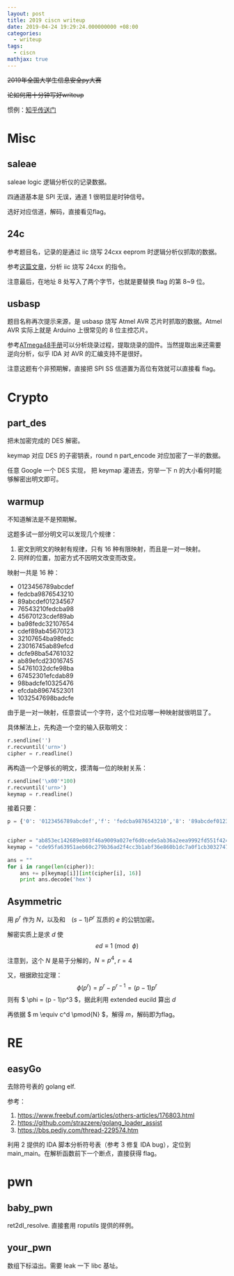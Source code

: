 ```yaml
---
layout: post
title: 2019 ciscn writeup
date: 2019-04-24 19:29:24.000000000 +08:00
categories:
  - writeup
tags: 
  - ciscn
mathjax: true
---
```


~~2019年全国大学生信息安全py大赛~~

~~论如何用十分钟写好writeup~~

惯例：[知乎传送门](https://www.zhihu.com/question/321240506)

# Misc

## saleae

saleae logic 逻辑分析仪的记录数据。

四通道基本是 SPI 无误，通道 1 很明显是时钟信号。

选好对应信道，解码，直接看见flag。

## 24c

参考题目名，记录的是通过 iic 烧写 24cxx eeprom 时逻辑分析仪抓取的数据。

参考[这篇文章](https://www.jianshu.com/p/aa4e559be337)，分析 iic 烧写 24cxx 的指令。

注意最后，在地址 8 处写入了两个字节，也就是要替换 flag 的第 8~9 位。

## usbasp

题目名称再次提示来源，是 usbasp 烧写 Atmel AVR 芯片时抓取的数据。Atmel AVR 实际上就是 Arduino 上很常见的 8 位主控芯片。

参考[ATmega48手册](http://ww1.microchip.com/downloads/en/DeviceDoc/Atmel-2545-8-bit-AVR-Microcontroller-ATmega48-88-168_Datasheet.pdf)可以分析烧录过程，提取烧录的固件。当然提取出来还需要逆向分析，似乎 IDA 对 AVR 的汇编支持不是很好。

注意这题有个非预期解，直接把 SPI SS 信道置为高位有效就可以直接看 flag。

# Crypto

## part_des

把未加密完成的 DES 解密。

keymap 对应 DES 的子密钥表，round n part_encode 对应加密了一半的数据。

任意 Google 一个 DES 实现， 把 keymap 灌进去，穷举一下 n 的大小看何时能够解密出明文即可。

## warmup

不知道解法是不是预期解。

这题多试一部分明文可以发现几个规律：

1. 密文到明文的映射有规律，只有 16 种有限映射，而且是一对一映射。
2. 同样的位置，加密方式不因明文改变而改变。

映射一共是 16 种：

* 0123456789abcdef 
* fedcba9876543210
* 89abcdef01234567
* 76543210fedcba98
* 45670123cdef89ab
* ba98fedc32107654
* cdef89ab45670123
* 32107654ba98fedc
* 23016745ab89efcd
* dcfe98ba54761032
* ab89efcd23016745
* 54761032dcfe98ba
* 67452301efcdab89
* 98badcfe10325476
* efcdab8967452301
* 1032547698badcfe 

由于是一对一映射，任意尝试一个字符，这个位对应哪一种映射就很明显了。

具体解法上，先构造一个空的输入获取明文：

```python
r.sendline('')
r.recvuntil('urn>') 
cipher = r.readline()
```

再构造一个足够长的明文，摸清每一位的映射关系： 

```python
r.sendline('\x00'*100)
r.recvuntil('urn>') 
keymap = r.readline()
```

接着只要：

```python
p = {'0': '0123456789abcdef','f': 'fedcba9876543210','8': '89abcdef01234567','7': '76543210fedcba98','4': '45670123cdef89ab','b': 'ba98fedc32107654','c': 'cdef89ab45670123','3': '32107654ba98fedc','2': '23016745ab89efcd','d': 'dcfe98ba54761032','a': 'ab89efcd23016745','5': '54761032dcfe98ba','6': '67452301efcdab89','9': '98badcfe10325476','e': 'efcdab8967452301','1': '1032547698badcfe'} 

 
cipher = "ab853ec142689e803f46a9009a027ef6d0cede5ab36a2eea9992fd551f42416165dd4ce1fb5443df73be956ff9ce7308" # 读取来的 cipher 和 keymap
keymap = "cde95fa63951aeb60c279b36ad2f4cc3b1abf36e860b1dc7a0f1cb303274730255b82ed09f3671ba4ac39369ffc8750e03cf" 
 
ans = "" 
for i in range(len(cipher)):
    ans += p[keymap[i]][int(cipher[i], 16)]
    print ans.decode('hex')
```

## Asymmetric

用 $p^r$ 作为 $N$，以及和　$(s-1)P^r$ 互质的 $e$ 的公钥加密。

解密实质上是求 $d$ 使
$$ed \equiv 1 \pmod{\phi}$$

注意到，这个 $N$ 是易于分解的，$N = p^4$, $r = 4$

又，根据欧拉定理：
$$ \phi(p^r) = p^r - p^{r-1} = (p - 1)p^r $$
则有 $ \phi = (p - 1)p^3 $，据此利用 extended eucild 算出 $d$

再依据 $ m \equiv c^d \pmod{N} $，解得 $m$，解码即为flag。

# RE

## easyGo

去除符号表的 golang elf.

参考：
1. https://www.freebuf.com/articles/others-articles/176803.html 
2. https://github.com/strazzere/golang_loader_assist 
3. https://bbs.pediy.com/thread-229574.htm 

利用 2 提供的 IDA 脚本分析符号表（参考 3 修复 IDA bug），定位到 main_main。在解析函数前下一个断点，直接获得 flag。

# pwn

## baby_pwn

ret2dl_resolve. 直接套用 roputils 提供的样例。

## your_pwn

数组下标溢出。需要 leak 一下 libc 基址。


